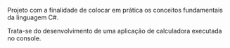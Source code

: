 Projeto com a finalidade de colocar em prática 
os conceitos fundamentais da linguagem C#.

Trata-se do desenvolvimento de uma aplicação 
de calculadora executada no console.